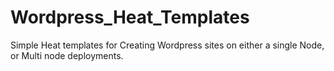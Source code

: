# Wordpress_Heat_Templates
Simple Heat templates for Creating Wordpress sites on either a single Node, or Multi node deployments.

